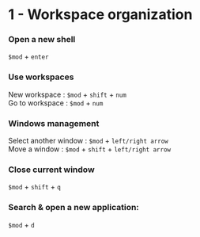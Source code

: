 # 1 - Workspace organization   
### Open a new shell  
`$mod` + `enter`  

### Use workspaces  
New workspace : `$mod` + `shift` + `num`  
Go to workspace : `$mod` + `num`  

### Windows management  
Select another window : `$mod` + `left/right arrow`  
Move a window : `$mod` + `shift` + `left/right arrow`  
    
### Close current window  
`$mod` + `shift` + `q`  

### Search & open a new application:  
`$mod` + `d`  
